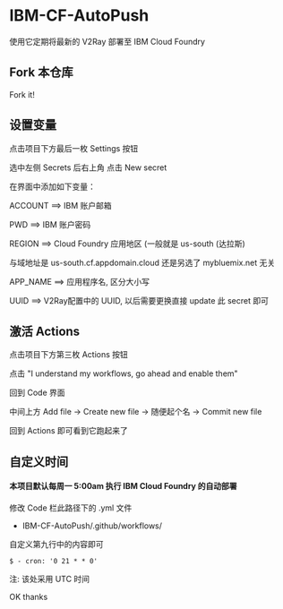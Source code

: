 # IBM-CF-AutoPush

使用它定期将最新的 V2Ray 部署至 IBM Cloud Foundry



## Fork 本仓库

Fork it!



## 设置变量

点击项目下方最后一枚 Settings 按钮

选中左侧 Secrets 后右上角 点击 New secret

在界面中添加如下变量：


  ACCOUNT     ==>   IBM 账户邮箱

  PWD         ==>   IBM 账户密码

  REGION      ==>   Cloud Foundry 应用地区 (一般就是 us-south (达拉斯)

  与域地址是 us-south.cf.appdomain.cloud 还是另选了 mybluemix.net 无关

  APP_NAME    ==>   应用程序名, 区分大小写

  UUID        ==>   V2Ray配置中的 UUID, 以后需要更换直接 update 此 secret 即可



## 激活 Actions

点击项目下方第三枚 Actions 按钮

点击 "I understand my workflows, go ahead and enable them"

回到 Code 界面

中间上方 Add file -> Create new file -> 随便起个名 -> Commit new file

回到 Actions 即可看到它跑起来了



## 自定义时间

#### 本项目默认每周一 5:00am 执行 IBM Cloud Foundry 的自动部署

修改 Code 栏此路径下的 .yml 文件

- IBM-CF-AutoPush/.github/workflows/

自定义第九行中的内容即可

```
$ - cron: '0 21 * * 0'
```

注: 该处采用 UTC 时间

OK thanks
